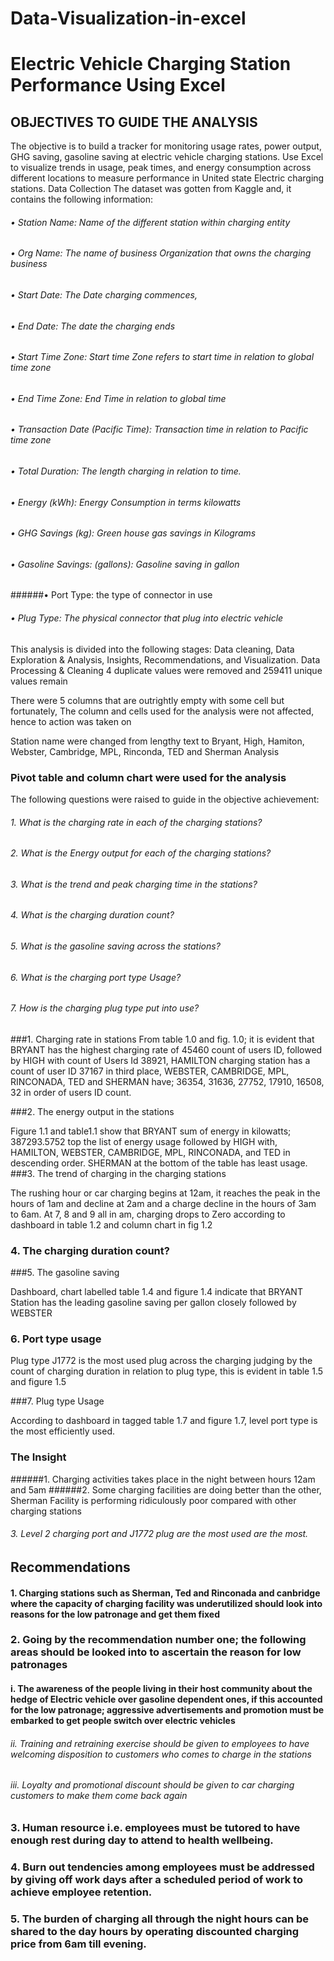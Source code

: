 # Data-Visualization-in-excel

# Electric Vehicle Charging Station Performance Using Excel
## OBJECTIVES TO GUIDE THE ANALYSIS
The objective is to build a tracker for monitoring usage rates, power output, GHG saving, gasoline saving at electric vehicle charging stations. Use Excel to visualize trends in usage, peak times, and energy consumption across different locations to measure performance in United state Electric charging stations.
Data Collection 
The dataset was gotten from Kaggle and, it contains the following information:
###### •	Station Name: Name of the different station within charging entity
###### •	Org Name: The name of business Organization that owns the charging business 
###### •	Start Date: The Date charging commences, 
###### •	End Date: The date the charging ends
###### •	Start Time Zone: Start time Zone refers to start time in relation to global time zone
###### •	End Time Zone: End Time in relation to global time
###### •	Transaction Date (Pacific Time): Transaction time in relation to Pacific time zone
###### •	Total Duration: The length charging in relation to time.
###### •	Energy (kWh): Energy Consumption in terms kilowatts 
###### •	GHG Savings (kg): Green house gas savings in Kilograms
###### •	Gasoline Savings: (gallons): Gasoline saving in gallon 
######•	Port Type: the type of connector in use
###### •	Plug Type: The physical connector that plug into electric vehicle
This analysis is divided into the following stages: Data cleaning, Data Exploration & Analysis, Insights, Recommendations, and Visualization.
Data Processing & Cleaning
4 duplicate values were removed and 259411 unique values remain




There were 5 columns that are outrightly empty with some cell but fortunately, The column and cells used for the analysis were not affected, hence to action was taken on 

Station name were changed from lengthy text to Bryant, High, Hamiton, Webster, Cambridge, MPL, Rinconda, TED and Sherman
Analysis
### Pivot table and column chart were used for the analysis
The following questions were raised to guide in the objective achievement:
###### 1.	What is the charging rate in each of the charging stations?
###### 2.	What is the Energy output for each of the charging stations?
###### 3.	What is the trend and peak charging time in the stations?
###### 4.	What is the charging duration count?
###### 5.	What is the gasoline saving across the stations?
###### 6.	What is the charging port type Usage?
###### 7.	How is the charging plug type put into use?


###1.	Charging rate in stations
From table 1.0 and fig. 1.0; it is evident that BRYANT has  the highest charging rate of 45460 count of users ID, followed by HIGH with count of Users Id 38921, HAMILTON charging station has a count of user ID 37167 in third place, WEBSTER, CAMBRIDGE, MPL, RINCONADA, TED and SHERMAN have; 36354, 31636, 27752, 17910, 16508, 32  in order of users ID count.

###2.	The energy output in the stations

              
Figure 1.1 and table1.1 show that BRYANT sum of energy in kilowatts; 387293.5752 top the list of energy usage followed by HIGH with, HAMILTON, WEBSTER, CAMBRIDGE, MPL, RINCONADA, and TED in descending order. SHERMAN at the bottom of the table has least usage.
###3.	The trend of charging in the charging stations

The rushing hour or car charging begins at 12am, it reaches the peak in the hours of 1am and decline at 2am and a charge decline in the hours of 3am to 6am. At 7, 8 and 9 all in am, charging drops to Zero according to dashboard in table 1.2 and column chart in fig 1.2











### 4.	The charging duration count?                                                                               
















###5.	The gasoline saving

Dashboard, chart labelled table 1.4 and figure 1.4 indicate that BRYANT Station has the leading gasoline saving per gallon closely followed by WEBSTER



### 6.	Port type usage

Plug type J1772 is the most used plug across the charging judging by the count of charging duration in relation to plug type, this is evident in table 1.5 and figure 1.5

###7.	Plug type Usage	


According to dashboard in tagged table 1.7 and figure 1.7, level port type is the most efficiently used.







### The Insight
######1.	Charging activities takes place in the night between hours 12am and 5am
######2.	Some charging facilities are doing better than the other, Sherman Facility is performing ridiculously poor compared with other charging stations
###### 3.	Level 2 charging port and J1772 plug are the most used are the most.
	


## Recommendations
#### 1.	Charging stations such as Sherman, Ted and Rinconada and canbridge where the capacity of charging facility was underutilized should look into reasons for the low patronage and get them fixed
### 2.	Going by the recommendation number one; the following areas should be looked into to ascertain the reason for low patronages 
#### i.	The awareness of the people living in their host community about the hedge of Electric vehicle over gasoline dependent ones, if this accounted for the low patronage; aggressive advertisements and promotion must be embarked to get people switch over electric vehicles
###### ii.	Training and retraining exercise should be given to employees to have welcoming disposition to customers who comes to charge in the stations
###### iii.	 Loyalty and promotional discount should be given to car charging customers to make them come back again
### 3.	Human resource i.e. employees must be tutored to have enough rest during day to attend to health wellbeing.
### 4.	Burn out tendencies among employees must be addressed by giving off work days after a scheduled period of work to achieve employee retention.
### 5.	The burden of charging all through the night hours can be shared to the day hours by operating discounted charging price from 6am till evening.    









